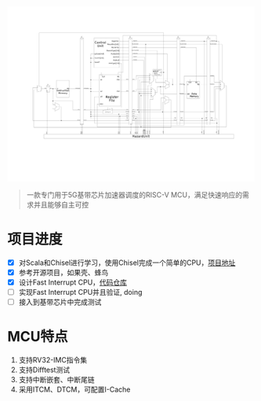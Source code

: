 ![5StagePipeline-with-Hazard-Control](./pictures/5-Stage-Pipeline-with-Hazard-Control.svg)

> 一款专门用于5G基带芯片加速器调度的RISC-V MCU，满足快速响应的需求并且能够自主可控

# 项目进度

- [x] 对Scala和Chisel进行学习，使用Chisel完成一个简单的CPU，[项目地址](/ScalaAndChisel)
- [x] 参考开源项目，如果壳、蜂鸟
- [x] 设计Fast Interrupt CPU，[代码仓库](./src/rtl/)
- [ ] 实现Fast Interrupt CPU并且验证, doing
- [ ] 接入到基带芯片中完成测试

# MCU特点

1. 支持RV32-IMC指令集
2. 支持Difftest测试
3. 支持中断嵌套、中断尾链
4. 采用ITCM、DTCM，可配置I-Cache
